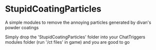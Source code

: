 # StupidCoatingParticles
A simple modules to remove the annoying particles generated by divan's powder coatings


Simply drop the 'StupidCoatingParticles' folder into your ChatTriggers modules folder (run '/ct files' in game) and you are good to go
